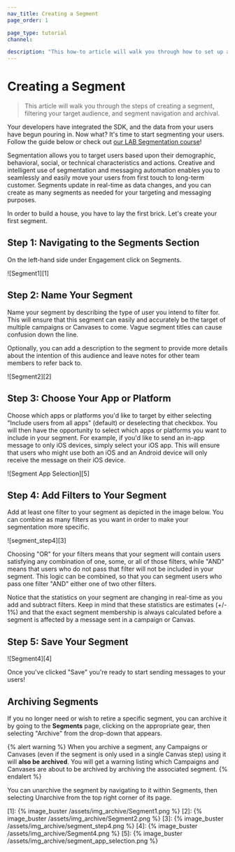 ```yaml
---
nav_title: Creating a Segment
page_order: 1

page_type: tutorial
channel:

description: "This how-to article will walk you through how to set up and create a segment using Braze."
---
```

# Creating a Segment

> This article will walk you through the steps of creating a segment, filtering your target audience, and segment navigation and archival.

Your developers have integrated the SDK, and the data from your users have begun pouring in. Now what? It's time to start segmenting your users. Follow the guide below or check out [our LAB Segmentation course](https://lab.braze.com/segmentation-course)!

Segmentation allows you to target users based upon their demographic, behavioral, social, or technical characteristics and actions. Creative and intelligent use of segmentation and messaging automation enables you to seamlessly and easily move your users from first touch to long-term customer. Segments update in real-time as data changes, and you can create as many segments as needed for your targeting and messaging purposes.

In order to build a house, you have to lay the first brick. Let's create your first segment.

## Step 1: Navigating to the Segments Section

On the left-hand side under Engagement click on Segments.

![Segment1][1]

## Step 2: Name Your Segment

Name your segment by describing the type of user you intend to filter for. This will ensure that this segment can easily and accurately be the target of multiple campaigns or Canvases to come. Vague segment titles can cause confusion down the line.

Optionally, you can add a description to the segment to provide more details about the intention of this audience and leave notes for other team members to refer back to. 

![Segment2][2]

## Step 3: Choose Your App or Platform

Choose which apps or platforms you'd like to target by either selecting "Include users from all apps" (default) or deselecting that checkbox. You will then have the opportunity to select which apps or platforms you want to include in your segment. For example, if you'd like to send an in-app message to only iOS devices, simply select your iOS app. This will ensure that users who might use both an iOS and an Android device will only receive the message on their iOS device.

![Segment App Selection][5]

## Step 4: Add Filters to Your Segment

Add at least one filter to your segment as depicted in the image below. You can combine as many filters as you want in order to make your segmentation more specific.

![segment_step4][3]

Choosing "OR" for your filters means that your segment will contain users satisfying any combination of one, some, or all of those filters, while "AND" means that users who do not pass that filter will not be included in your segment. This logic can be combined, so that you can segment users who pass one filter "AND" either one of two other filters.

Notice that the statistics on your segment are changing in real-time as you add and subtract filters. Keep in mind that these statistics are estimates (+/- 1%) and that the exact segment membership is always calculated before a segment is affected by a message sent in a campaign or Canvas.

## Step 5: Save Your Segment

![Segment4][4]

Once you've clicked "Save" you're ready to start sending messages to your users!

## Archiving Segments

If you no longer need or wish to retire a specific segment, you can archive it by going to the __Segments__ page, clicking on the appropriate gear, then selecting "Archive" from the drop-down that appears.

{% alert warning %}
When you archive a segment, any Campaigns or Canvases (even if the segment is only used in a single Canvas step) using it will __also be archived__. You will get a warning listing which Campaigns and Canvases are about to be archived by archiving the associated segment.
{% endalert %}

You can unarchive the segment by navigating to it within Segments, then selecting Unarchive from the top right corner of its page.

[1]: {% image_buster /assets/img_archive/Segment1.png %}
[2]: {% image_buster /assets/img_archive/Segment2.png %}
[3]: {% image_buster /assets/img_archive/segment_step4.png %}
[4]: {% image_buster /assets/img_archive/Segment4.png %}
[5]: {% image_buster /assets/img_archive/segment_app_selection.png %}
